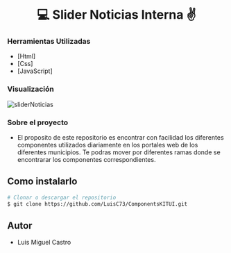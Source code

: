 <h1 align="center">💻 Slider Noticias Interna ✌</h1>

### Herramientas Utilizadas

- [Html]
- [Css]
- [JavaScript]

### Visualización

![sliderNoticias](https://github.com/LuisC73/Profile-card-component/assets/80079884/df012abe-e94d-40f8-a4f4-32bff33141da)

### Sobre el proyecto

- El proposito de este repositorio es encontrar con facilidad los diferentes componentes utilizados diariamente en los portales web de los diferentes municipios. Te podras mover por diferentes ramas donde se encontrarar los componentes correspondientes.

## Como instalarlo

```bash
# Clonar o descargar el repositorio
$ git clone https://github.com/LuisC73/ComponentsKITUI.git

```

## Autor

- Luis Miguel Castro

